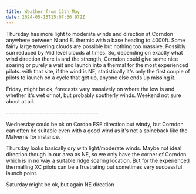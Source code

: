 ```yaml
---
title: Weather from 13th May
date: 2024-05-15T15:07:36.972Z
---
```

Thursday has more light to moderate winds and direction at Corndon anywhere between N and E.  thermic with a base heading to 4000ft.  Some fairly large towering clouds are possible but nothing too massive.  Possibly sun reduced by Mid level clouds at times.  So, depending on exactly what wind direction there is and the strength, Corndon could give some nice soaring or purely a wait and launch into a thermal for the most experienced pilots.  with that site, if the wind is NE, statistically it's only the first couple of pilots to launch on a cycle that get up, anyone else ends up missing it.

Friday, might be ok, forecasts vary massively on where the low is and whether it's wet or not, but probably southerly winds.  Weekend not sure about at all.

\---------------------------------------

Wednesday could be ok on Cordon ESE direction but windy, but Corndon can often be suitable even with a good wind as it's not a spineback like the Malverns for instance.

Thursday looks basically dry with light/moderate winds.  Maybe not ideal direction though in our area as NE, so we only have the corner of Corndon which is in no way a suitable ridge soaring location.  But for the experienced thermalling XC pilots can be a frustrating but sometimes very successful launch point.

Saturday might be ok, but again NE direction